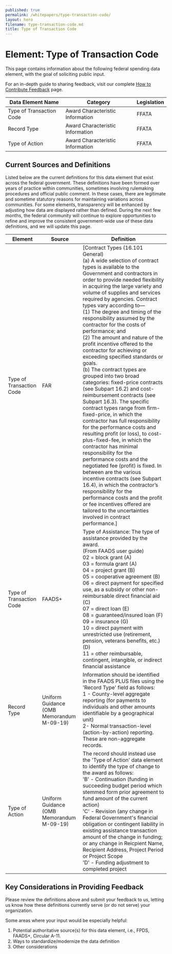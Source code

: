 ```yaml
---
published: true
permalink: /whitepapers/type-transaction-code/
layout: hero
filename: type-transaction-code.md
title: Type of Transaction Code
---
```


# Element: Type of Transaction Code

This page contains information about the following federal spending data element, with the goal of soliciting public input.

For an in-depth guide to sharing feedback, visit our complete [How to Contribute Feedback](/feedback/) page.

<table>
  <thead>
    <tr>
      <th scope ="col">Data Element Name</th>
      <th scope="col">Category</th>
      <th scope="col">Legislation</th>
    </tr>
  </thead>
  <tr>
    <td>Type of Transaction Code</td>
    <td>Award Characteristic Information</td>
    <td>FFATA</td>
  </tr>
  <tr>
    <td>Record Type</td>
    <td>Award Characteristic Information</td>
    <td>FFATA</td>
  </tr>
  <tr>
    <td>Type of Action</td>
    <td>Award Characteristic Information</td>
    <td>FFATA</td>
  </tr>
</table>

## Current Sources and Definitions

Listed below are the current definitions for this data element that exist across the federal government. These definitions have been formed over years of practice within communities, sometimes involving rulemaking procedures and official public comment. In these cases, there are legitimate and sometime statutory reasons for maintaining variations across communities. For some elements, transparency will be enhanced by adjusting how data are displayed rather than defined. During the next few months, the federal community will continue to explore opportunities to refine and improve the consistent government-wide use of these data definitions, and we will update this page. 

<table>
  <thead>
    <tr>
      <th scope="col">Element</th>
      <th scope="col">Source</th>
      <th scope="col">Definition</th>
    </tr>
  </thead>
  <tr>
    <td>Type of Transaction Code</td>
    <td>FAR</td>
    <td>[Contract Types (16.101 General) <br/>
    (a) A wide selection of contract types is available to the Government and contractors in order to provide needed flexibility in acquiring the large variety and volume of supplies and services required by agencies. Contract types vary according to— <br/>
    (1) The degree and timing of the responsibility assumed by the contractor for the costs of performance; and<br/>(2) The amount and nature of the profit incentive offered to the contractor for achieving or exceeding specified standards or goals.<br/>
    (b) The contract types are grouped into two broad categories: fixed-price contracts (see Subpart 16.2) and cost-reimbursement contracts (see Subpart 16.3). The specific contract types range from firm-fixed-price, in which the contractor has full responsibility for the performance costs and resulting profit (or loss), to cost-plus-fixed-fee, in which the contractor has minimal responsibility for the performance costs and the negotiated fee (profit) is fixed. In between are the various incentive contracts (see Subpart 16.4), in which the contractor’s responsibility for the performance costs and the profit or fee incentives offered are tailored to the uncertainties involved in contract performance.]
    </td>
  </tr>
  <tr>
    <td>Type of Transaction Code</td>
    <td>FAADS+</td>
    <td>Type of Assistance: The type of assistance provided by the award. <br/>
    (From FAADS user guide)<br/>
    02 = block grant (A)<br/>
    03 = formula grant (A)<br/>
    04 = project grant (B)<br/>
    05 = cooperative agreement (B)<br/>
    06 = direct payment for specified use, as a subsidy or other non-reimbursable direct financial aid (C)<br/>
    07 = direct loan (E)<br/>
    08 = guaranteed/insured loan (F)<br/>
    09 = insurance (G)<br/>
    10 = direct payment with unrestricted use (retirement, pension, veterans benefits, etc.) (D)<br/>
    11 = other reimbursable, contingent, intangible, or indirect financial assistance
    </td>
  </tr>
  <tr>
    <td>Record Type</td>
    <td>Uniform Guidance (OMB Memorandum M-09-19)</td>
    <td>Information should be identified in the FAADS PLUS files using the 'Record Type' field as follows:<br/>
    1 - County-level aggregate reporting (for payments to individuals and other amounts identifiable by a geographical unit)<br/>
    2- Normal transaction-level (action-by-action) reporting. These are non-aggregate records.
    </td>
  </tr>
  <tr>
    <td>Type of Action</td>
    <td>Uniform Guidance (OMB Memorandum M-09-19)</td>
    <td>The record should instead use the 'Type of Action' data element to identify the type of change to the award as follows:<br/>
    'B' - Continuation (funding in succeeding budget period which stemmed form prior agreement to fund amount of the current action)<br/>
    'C' - Revision (any change in Federal Government's financial obligation or contingent liability in existing assistance transaction amount of the change in funding; or any change in Reicpient Name, Recipient Address, Project Period or Project Scope<br/>
    'D' - Funding adjustment to completed project
    </td>
  </tr>
</table>

## Key Considerations in Providing Feedback

Please review the definitions above and submit your feedback to us, letting us know how these definitions currently serve (or do not serve) your organization. 

Some areas where your input would be especially helpful: 

1.  Potential authoritative source(s) for this data element, i.e., FPDS, FAADS+, Circular A-11.
2.  Ways to standardize/modernize the data definition
3.  Other considerations
